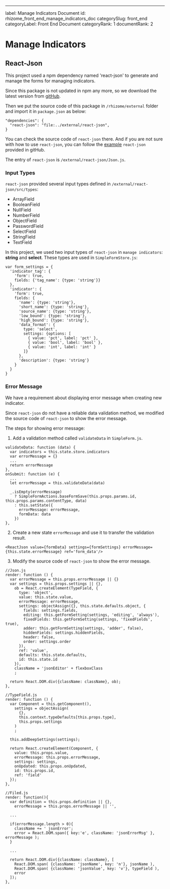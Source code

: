 ---
label: Manage Indicators Document
id: rhizome_front_end_manage_indicators_doc
categorySlug: front_end
categoryLabel: Front End Document
categoryRank: 1
documentRank: 2

# Manage Indicators

## React-Json
This project used a npm dependency named 'react-json' to generate and manage the forms for managing indicators.

Since this package is not updated in npm any more, so we download the latest version from [gitHub](https://github.com/arqex/react-json).

Then we put the source code of this package in `/rhizome/external` folder and import it in `package.json` as below:

```
"dependencies": {
  "react-json": "file:../external/react-json",
}
```

You can check the source code of `react-json` there. And if you are not sure with how to use `react-json`, you can follow the [example](http://codepen.io/arqex/pen/rVWYgo?editors=001) `react-json` provided in gitHub.

The entry of `react-json` is `/external/react-json/Json.js`.

### Input Types

`react-json` provided several input types defined in `/external/react-json/src/types`:
* ArrayField
* BooleanField
* NullField
* NumberField
* ObjectField
* PasswordField
* SelectField
* StringField
* TextField

In this project, we used two input types of `react-json` in `manage indicators`: **string** and **select**. These types are used in `SimpleFormStore.js`:

```
var form_settings = {
  'indicator_tag': {
    'form': true,
    fields: {'tag_name': {type: 'string'}}
  },
  'indicator': {
    'form': true,
    fields: {
      'name': {type: 'string'},
      'short_name': {type: 'string'},
      'source_name': {type: 'string'},
      'low_bound': {type: 'string'},
      'high_bound': {type: 'string'},
      'data_format': {
        type: 'select',
        settings: {options: [
          { value: 'pct', label: 'pct' },
          { value: 'bool', label: 'bool' },
          { value: 'int', label: 'int' }
        ]}
      },
      'description': {type: 'string'}
    }
  }
}
```
### Error Message

We have a requirement about displaying error message when creating new indicator.

Since `react-json` do not have a reliable data validation method, we modified the source code of `react-json` to show the error message.

The steps for showing error message:

1. Add a validation method called `validateData` in `SimpleForm.js`.

```
validateData: function (data) {
  var indicators = this.state.store.indicators
  var errorMessage = {}
  ...
  return errorMessage
},
onSubmit: function (e) {
  ...
  let errorMessage = this.validateData(data)

  _.isEmpty(errorMessage)
    ? SimpleFormActions.baseFormSave(this.props.params.id, this.props.params.contentType, data)
    : this.setState({
      errorMessage: errorMessage,
      formData: data
    })
},
```

2. Create a new state `errorMessage` and use it to transfer the validation result.

```
<ReactJson value={formData} settings={formSettings} errorMessage={this.state.errorMessage} ref='form_data'/>
```

3. Modify the source code of `react-json` to show the error message.

```
//Json.js
render: function () {
  var errorMessage = this.props.errorMessage || {}
  var settings = this.props.settings || {},
    ob = React.createElement(TypeField, {
      type: 'object',
      value: this.state.value,
      errorMessage: errorMessage,
      settings: objectAssign({}, this.state.defaults.object, {
        fields: settings.fields,
        editing: this.getFormSetting(settings, 'editing', 'always'),
        fixedFields: this.getFormSetting(settings, 'fixedFields', true),
        adder: this.getFormSetting(settings, 'adder', false),
        hiddenFields: settings.hiddenFields,
        header: false,
        order: settings.order
      }),
      ref: 'value',
      defaults: this.state.defaults,
      id: this.state.id
    }),
    className = 'jsonEditor' + flexboxClass
    ;

  return React.DOM.div({className: className}, ob);
},
```

```
//TypeField.js
render: function () {
  var Component = this.getComponent(),
    settings = objectAssign(
      {},
      this.context.typeDefaults[this.props.type],
      this.props.settings
    )
    ;

  this.addDeepSettings(settings);

  return React.createElement(Component, {
    value: this.props.value,
    errorMessage: this.props.errorMessage,
    settings: settings,
    onUpdated: this.props.onUpdated,
    id: this.props.id,
    ref: 'field'
  });
},
```

```
//Filed.js
render: function(){
  var definition = this.props.definition || {},
    errorMessage = this.props.errorMessage || '',

  ...

  if(errorMessage.length > 0){
    className += ' jsonError';
    error = React.DOM.span({ key:'e', className: 'jsonErrorMsg' }, errorMessage );
  }

  ...

  return React.DOM.div({className: className}, [
    React.DOM.span( {className: 'jsonName', key: 'n'}, jsonName ),
    React.DOM.span( {className: 'jsonValue', key: 'v'}, typeField ),
    error
  ]);
},
```
